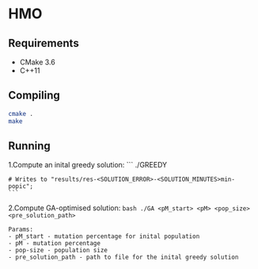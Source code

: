 # HMO

## Requirements

- CMake 3.6
- C++11

## Compiling

```bash
cmake .
make
```

## Running

1.Compute an inital greedy solution:
    ```
    ./GREEDY
    
    # Writes to "results/res-<SOLUTION_ERROR>-<SOLUTION_MINUTES>min-popic";
    ``` 

2.Compute GA-optimised solution:
    ```bash
    ./GA <pM_start> <pM> <pop_size> <pre_solution_path>
    ```
    
    Params:
    - pM_start - mutation percentage for inital population
    - pM - mutation percentage
    - pop-size - population size
    - pre_solution_path - path to file for the inital greedy solution 
